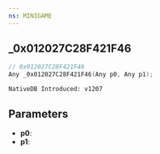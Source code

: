 ```yaml
---
ns: MINIGAME
---
```

## _0x012027C28F421F46

```c
// 0x012027C28F421F46
Any _0x012027C28F421F46(Any p0, Any p1);
```

```
NativeDB Introduced: v1207
```

## Parameters
* **p0**:
* **p1**:
